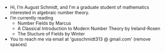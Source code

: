 - Hi, I’m August Schmidt, and I'm a graduate student of mathematics interested in algebraic number theory. 
- I’m currently reading
  - Number Fields by Marcus
  - A Classical Introduction to Modern Number Theory by Ireland-Rosen
  - The Stucture of Fields by Winter
- You to reach me via email at 'gusschmidt313 @ gmail.com' (remove spaces)
